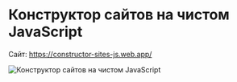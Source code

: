 # Конструктор сайтов на чистом JavaScript

Сайт: https://constructor-sites-js.web.app/

![Конструктор сайтов на чистом JavaScript](https://user-images.githubusercontent.com/36636599/145902031-f8c18a4d-9f5c-4a42-a3dd-d895aa772804.png)
